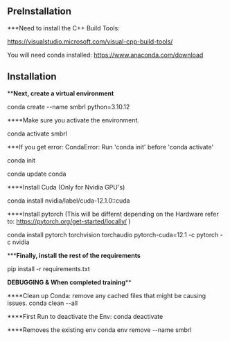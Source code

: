 ## PreInstallation

***Need to install the C++ Build Tools:

https://visualstudio.microsoft.com/visual-cpp-build-tools/


You will need conda installed: https://www.anaconda.com/download






## Installation





****Next, create a virtual environment**



conda create --name smbrl python=3.10.12


****Make sure you activate the environment.


conda activate smbrl

***If you get error: CondaError: Run 'conda init' before 'conda activate'

conda init


conda update conda


****Install Cuda (Only for Nvidia GPU's)

conda install nvidia/label/cuda-12.1.0::cuda


****Install pytorch (This will be differnt depending on the Hardware refer to: https://pytorch.org/get-started/locally/ )

conda install pytorch torchvision torchaudio pytorch-cuda=12.1 -c pytorch -c nvidia


*****Finally, install the rest of the requirements**


pip install -r requirements.txt








****DEBUGGING  &  When completed training******


****Clean up Conda: remove any cached files that might be causing issues.
conda clean --all


****First Run to deactivate the Env:
conda deactivate

****Removes the existing env 
conda env remove --name smbrl
